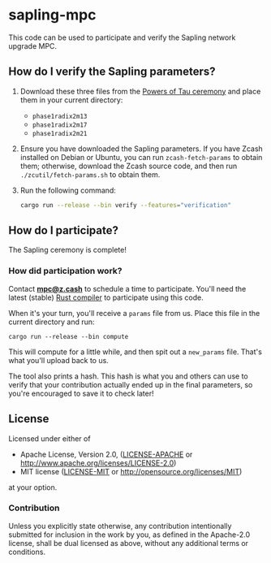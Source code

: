 # sapling-mpc

This code can be used to participate and verify the Sapling network upgrade MPC.

## How do I verify the Sapling parameters?

1. Download these three files from the [Powers of Tau ceremony](https://lists.zfnd.org/pipermail/zapps-wg/2018/000362.html) and place them in your current directory:
   * `phase1radix2m13`
   * `phase1radix2m17`
   * `phase1radix2m21`

2. Ensure you have downloaded the Sapling parameters. If you have Zcash installed on Debian or Ubuntu, you can run `zcash-fetch-params` to obtain them; otherwise, download the Zcash source code, and then run `./zcutil/fetch-params.sh` to obtain them.

3. Run the following command:
   ```sh
   cargo run --release --bin verify --features="verification"
   ```

## How do I participate?

The Sapling ceremony is complete!

### How did participation work?

Contact **mpc@z.cash** to schedule a time to participate. You'll need the latest (stable) [Rust compiler](https://www.rust-lang.org/) to participate using this code.

When it's your turn, you'll receive a `params` file from us. Place this file in the current directory and run:

```
cargo run --release --bin compute
```

This will compute for a little while, and then spit out a `new_params` file. That's what you'll upload back to us.

The tool also prints a hash. This hash is what you and others can use to verify that your contribution actually ended up in the final parameters, so you're encouraged to save it to check later!

## License

Licensed under either of

 * Apache License, Version 2.0, ([LICENSE-APACHE](LICENSE-APACHE) or http://www.apache.org/licenses/LICENSE-2.0)
 * MIT license ([LICENSE-MIT](LICENSE-MIT) or http://opensource.org/licenses/MIT)

at your option.

### Contribution

Unless you explicitly state otherwise, any contribution intentionally
submitted for inclusion in the work by you, as defined in the Apache-2.0
license, shall be dual licensed as above, without any additional terms or
conditions.
